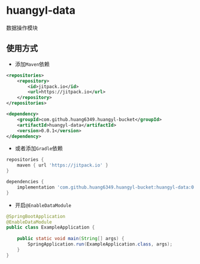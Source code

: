# huangyl-data

数据操作模块

## 使用方式

* 添加`Maven`依赖

```xml
<repositories>
    <repository>
        <id>jitpack.io</id>
        <url>https://jitpack.io</url>
    </repository>
</repositories>
```

```xml
<dependency>
    <groupId>com.github.huang6349.huangyl-bucket</groupId>
    <artifactId>huangyl-data</artifactId>
    <version>0.0.1</version>
</dependency>
```

* 或者添加`Gradle`依赖

```groovy
repositories {
    maven { url 'https://jitpack.io' }
}
```

```groovy
dependencies {
    implementation 'com.github.huang6349.huangyl-bucket:huangyl-data:0.0.1'
}
```

* 开启`@EnableDataModule`

```java
@SpringBootApplication
@EnableDataModule
public class ExampleApplication {
    
    public static void main(String[] args) {
        SpringApplication.run(ExampleApplication.class, args);
    }
}
```
